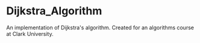 Dijkstra_Algorithm
==================

An implementation of Dijkstra's algorithm. Created for an algorithms course at Clark University. 
